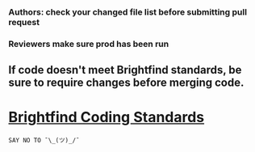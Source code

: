 
### Authors: check your changed file list before submitting pull request ###

### Reviewers make sure prod has been run ###

## If code doesn't meet Brightfind standards, be sure to require changes before merging code. ##

# [Brightfind Coding Standards](https://github.com/Brightfind/standards/) #

```
SAY NO TO ¯\_(ツ)_/¯ 
```